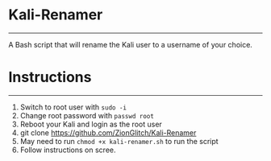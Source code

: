 # Kali-Renamer
***
A Bash script that will rename the Kali user to a username of your choice.

# Instructions
***
1. Switch to root user with `sudo -i`
2. Change root password with `passwd root`
3. Reboot your Kali and login as the root user
4. git clone https://github.com/ZionGlitch/Kali-Renamer
5. May need to run `chmod +x kali-renamer.sh` to run the script
6. Follow instructions on scree.

